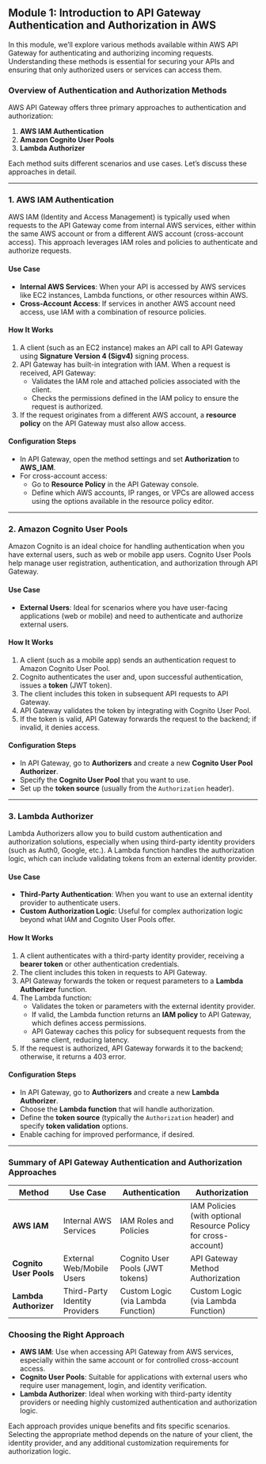 ## Module 1: Introduction to API Gateway Authentication and Authorization in AWS

In this module, we’ll explore various methods available within AWS API Gateway for authenticating and authorizing incoming requests. Understanding these methods is essential for securing your APIs and ensuring that only authorized users or services can access them.

### Overview of Authentication and Authorization Methods

AWS API Gateway offers three primary approaches to authentication and authorization:
1. **AWS IAM Authentication**
2. **Amazon Cognito User Pools**
3. **Lambda Authorizer**

Each method suits different scenarios and use cases. Let’s discuss these approaches in detail.

---

### 1. **AWS IAM Authentication**

AWS IAM (Identity and Access Management) is typically used when requests to the API Gateway come from internal AWS services, either within the same AWS account or from a different AWS account (cross-account access). This approach leverages IAM roles and policies to authenticate and authorize requests.

#### **Use Case**
- **Internal AWS Services**: When your API is accessed by AWS services like EC2 instances, Lambda functions, or other resources within AWS.
- **Cross-Account Access**: If services in another AWS account need access, use IAM with a combination of resource policies.

#### **How It Works**
1. A client (such as an EC2 instance) makes an API call to API Gateway using **Signature Version 4 (Sigv4)** signing process.
2. API Gateway has built-in integration with IAM. When a request is received, API Gateway:
   - Validates the IAM role and attached policies associated with the client.
   - Checks the permissions defined in the IAM policy to ensure the request is authorized.
3. If the request originates from a different AWS account, a **resource policy** on the API Gateway must also allow access.

#### **Configuration Steps**
- In API Gateway, open the method settings and set **Authorization** to **AWS_IAM**.
- For cross-account access:
   - Go to **Resource Policy** in the API Gateway console.
   - Define which AWS accounts, IP ranges, or VPCs are allowed access using the options available in the resource policy editor.

---

### 2. **Amazon Cognito User Pools**

Amazon Cognito is an ideal choice for handling authentication when you have external users, such as web or mobile app users. Cognito User Pools help manage user registration, authentication, and authorization through API Gateway.

#### **Use Case**
- **External Users**: Ideal for scenarios where you have user-facing applications (web or mobile) and need to authenticate and authorize external users.

#### **How It Works**
1. A client (such as a mobile app) sends an authentication request to Amazon Cognito User Pool.
2. Cognito authenticates the user and, upon successful authentication, issues a **token** (JWT token).
3. The client includes this token in subsequent API requests to API Gateway.
4. API Gateway validates the token by integrating with Cognito User Pool.
5. If the token is valid, API Gateway forwards the request to the backend; if invalid, it denies access.

#### **Configuration Steps**
- In API Gateway, go to **Authorizers** and create a new **Cognito User Pool Authorizer**.
- Specify the **Cognito User Pool** that you want to use.
- Set up the **token source** (usually from the `Authorization` header).

---

### 3. **Lambda Authorizer**

Lambda Authorizers allow you to build custom authentication and authorization solutions, especially when using third-party identity providers (such as Auth0, Google, etc.). A Lambda function handles the authorization logic, which can include validating tokens from an external identity provider.

#### **Use Case**
- **Third-Party Authentication**: When you want to use an external identity provider to authenticate users.
- **Custom Authorization Logic**: Useful for complex authorization logic beyond what IAM and Cognito User Pools offer.

#### **How It Works**
1. A client authenticates with a third-party identity provider, receiving a **bearer token** or other authentication credentials.
2. The client includes this token in requests to API Gateway.
3. API Gateway forwards the token or request parameters to a **Lambda Authorizer** function.
4. The Lambda function:
   - Validates the token or parameters with the external identity provider.
   - If valid, the Lambda function returns an **IAM policy** to API Gateway, which defines access permissions.
   - API Gateway caches this policy for subsequent requests from the same client, reducing latency.
5. If the request is authorized, API Gateway forwards it to the backend; otherwise, it returns a 403 error.

#### **Configuration Steps**
- In API Gateway, go to **Authorizers** and create a new **Lambda Authorizer**.
- Choose the **Lambda function** that will handle authorization.
- Define the **token source** (typically the `Authorization` header) and specify **token validation** options.
- Enable caching for improved performance, if desired.

---

### **Summary of API Gateway Authentication and Authorization Approaches**

| Method                     | Use Case                           | Authentication                     | Authorization                              |
|----------------------------|------------------------------------|------------------------------------|--------------------------------------------|
| **AWS IAM**                | Internal AWS Services              | IAM Roles and Policies             | IAM Policies (with optional Resource Policy for cross-account) |
| **Cognito User Pools**     | External Web/Mobile Users         | Cognito User Pools (JWT tokens)    | API Gateway Method Authorization           |
| **Lambda Authorizer**      | Third-Party Identity Providers    | Custom Logic (via Lambda Function) | Custom Logic (via Lambda Function)         |

### **Choosing the Right Approach**
- **AWS IAM**: Use when accessing API Gateway from AWS services, especially within the same account or for controlled cross-account access.
- **Cognito User Pools**: Suitable for applications with external users who require user management, login, and identity verification.
- **Lambda Authorizer**: Ideal when working with third-party identity providers or needing highly customized authentication and authorization logic.

Each approach provides unique benefits and fits specific scenarios. Selecting the appropriate method depends on the nature of your client, the identity provider, and any additional customization requirements for authorization logic.
